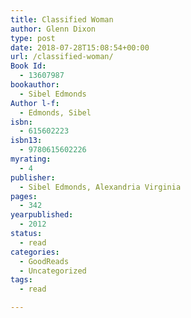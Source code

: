 ```yaml
---
title: Classified Woman
author: Glenn Dixon
type: post
date: 2018-07-28T15:08:54+00:00
url: /classified-woman/
Book Id:
  - 13607987
bookauthor:
  - Sibel Edmonds
Author l-f:
  - Edmonds, Sibel
isbn:
  - 615602223
isbn13:
  - 9780615602226
myrating:
  - 4
publisher:
  - Sibel Edmonds, Alexandria Virginia
pages:
  - 342
yearpublished:
  - 2012
status:
  - read
categories:
  - GoodReads
  - Uncategorized
tags:
  - read

---
```

